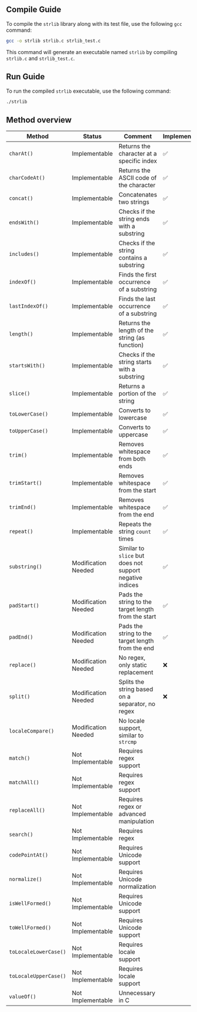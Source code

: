 ## Compile Guide

To compile the `strlib` library along with its test file, use the following `gcc` command:

```sh
gcc -o strlib strlib.c strlib_test.c
```

This command will generate an executable named `strlib` by compiling `strlib.c` and `strlib_test.c`.

## Run Guide

To run the compiled `strlib` executable, use the following command:

```sh
./strlib
```

## Method overview

| Method                | Status              | Comment                                       | Implemented  |
|-----------------------|---------------------|-----------------------------------------------|--------------|
| `charAt()`            | Implementable       | Returns the character at a specific index     |      ✅      |
| `charCodeAt()`        | Implementable       | Returns the ASCII code of the character       |      ✅      |
| `concat()`            | Implementable       | Concatenates two strings                      |      ✅      |
| `endsWith()`          | Implementable       | Checks if the string ends with a substring    |      ✅      |
| `includes()`          | Implementable       | Checks if the string contains a substring     |      ✅      |
| `indexOf()`           | Implementable       | Finds the first occurrence of a substring     |      ✅      |
| `lastIndexOf()`       | Implementable       | Finds the last occurrence of a substring      |      ✅      |
| `length()`            | Implementable       | Returns the length of the string (as function)|      ✅      |
| `startsWith()`        | Implementable       | Checks if the string starts with a substring  |      ✅      |
| `slice()`             | Implementable       | Returns a portion of the string               |      ✅      |
| `toLowerCase()`       | Implementable       | Converts to lowercase                         |      ✅      |
| `toUpperCase()`       | Implementable       | Converts to uppercase                         |      ✅      |
| `trim()`              | Implementable       | Removes whitespace from both ends             |      ✅      |
| `trimStart()`         | Implementable       | Removes whitespace from the start             |      ✅      |
| `trimEnd()`           | Implementable       | Removes whitespace from the end               |      ✅      |
| `repeat()`            | Implementable       | Repeats the string `count` times              |      ✅      |
| `substring()`         | Modification Needed | Similar to `slice` but does not support negative indices |      ✅      |
| `padStart()`          | Modification Needed | Pads the string to the target length from the start |      ✅      |
| `padEnd()`            | Modification Needed | Pads the string to the target length from the end |      ✅      |
| `replace()`           | Modification Needed | No regex, only static replacement             |       ❌     |
| `split()`             | Modification Needed | Splits the string based on a separator, no regex |       ❌     | 
| `localeCompare()`     | Modification Needed | No locale support, similar to `strcmp`        |              |
| `match()`             | Not Implementable   | Requires regex support                        |              |
| `matchAll()`          | Not Implementable   | Requires regex support                        |              |
| `replaceAll()`        | Not Implementable   | Requires regex or advanced manipulation       |              |
| `search()`            | Not Implementable   | Requires regex                                |              |
| `codePointAt()`       | Not Implementable   | Requires Unicode support                      |              |
| `normalize()`         | Not Implementable   | Requires Unicode normalization                |              |
| `isWellFormed()`      | Not Implementable   | Requires Unicode support                      |              |
| `toWellFormed()`      | Not Implementable   | Requires Unicode support                      |              |
| `toLocaleLowerCase()` | Not Implementable   | Requires locale support                       |              |
| `toLocaleUpperCase()` | Not Implementable   | Requires locale support                       |              |
| `valueOf()`           | Not Implementable   | Unnecessary in C                              |              |
